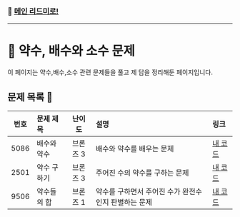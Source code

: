 ### 🚀 [메인 리드미로!](../../README.md)

---

# 🧮 약수, 배수와 소수 문제

이 페이지는 약수,배수,소수 관련 문제들을 풀고 제 답을 정리해둔 페이지입니다.

##  문제 목록 📝

|  번호  | 문제 제목                  | 난이도   | 설명                             | 링크                         |
|:------:|:---------------------------|:---------:|:---------------------------------|:-----------------------------|
| 5086   | 배수와 약수                | 브론즈 3  |배수와 약수를 배우는 문제          | [내 코드](./Problem5086.cpp) |
| 2501   | 약수 구하기                | 브론즈 3  |주어진 수의 약수를 구하는 문제     | [내 코드](./Problem2501.cpp) |
| 9506   | 약수들의 합                | 브론즈 1  |약수를 구하면서 주어진 수가 완전수인지 판별하는 문제     | [내 코드](./Problem9506.cpp) |
